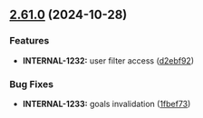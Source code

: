 ## [2.61.0](https://github.com/taskany-inc/issues/compare/v2.60.1...v2.61.0) (2024-10-28)


### Features

* **INTERNAL-1232:** user filter access ([d2ebf92](https://github.com/taskany-inc/issues/commit/d2ebf92f1edf93a99d9221f030400e33f3f5b301))


### Bug Fixes

* **INTERNAL-1233:** goals invalidation ([1fbef73](https://github.com/taskany-inc/issues/commit/1fbef73e80776f200d5646b70f92a7f86d1e5f4c))

